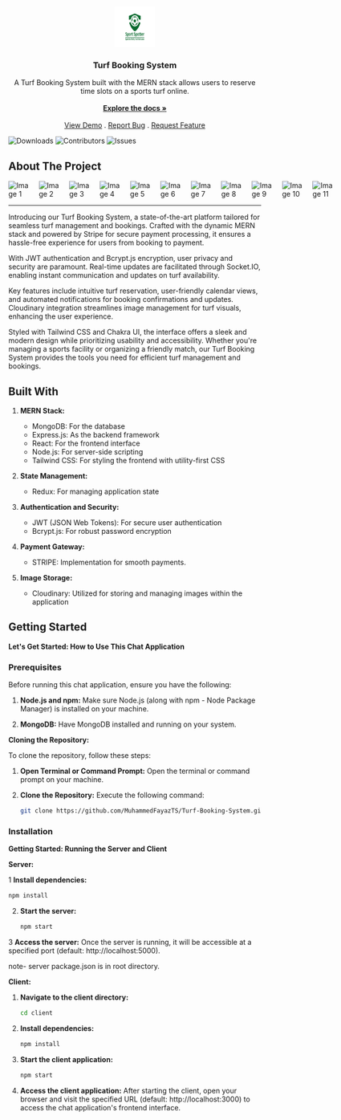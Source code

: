 <br/>
<p align="center">
  <a href="https://github.com/MuhammedFayazTS/Chat-Web-App">
    <img src="./client/src/Assets/Logo/LogoBg.png" alt="Logo" width="80" height="80">
  </a>

  <h3 align="center">Turf Booking System</h3>

  <p align="center">
    A Turf Booking System built with the MERN stack allows users to reserve time slots on a sports turf online.
    <br/>
    <br/>
    <a href="[./](https://github.com/MuhammedFayazTS/Turf-Booking-System.git)"><strong>Explore the docs »</strong></a>
    <br/>
    <br/>
    <a href="https://github.com/MuhammedFayazTS/Turf-Booking-System.git">View Demo</a>
    .
    <a href="https://github.com/MuhammedFayazTS/Turf-Booking-System/issues">Report Bug</a>
    .
    <a href="https://github.com/MuhammedFayazTS/Turf-Booking-System/issues">Request Feature</a>
  </p>
</p>

![Downloads](https://img.shields.io/github/downloads/MuhammedFayazTS/Turf-Booking-System/total) ![Contributors](https://img.shields.io/github/contributors/MuhammedFayazTS/Turf-Booking-System?color=dark-green) ![Issues](https://img.shields.io/github/issues/MuhammedFayazTS/Turf-Booking-System) 

## About The Project

<div style="display: flex; justify-content: space-around; align-items: center;">
  <img src="https://i.postimg.cc/qqB25GxZ/Screenshot-2024-03-19-162148.png" alt="Image 1" style="width: 300px; height: auto; margin-right: 20px;">
<img src="https://i.postimg.cc/zDpCR9Jm/Screenshot-2024-03-19-162209.png" alt="Image 2" style="width: 300px; height: auto; margin-right: 20px;">
<img src="https://i.postimg.cc/yxny1GNH/Screenshot-2024-03-19-162302.png" alt="Image 3" style="width: 300px; height: auto; margin-right: 20px;">
<img src="https://i.postimg.cc/C1sj72kq/Screenshot-2024-03-19-162318.png" alt="Image 4" style="width: 300px; height: auto; margin-right: 20px;">
<img src="https://i.postimg.cc/8P0LZMJt/Screenshot-2024-03-19-162343.png" alt="Image 5" style="width: 300px; height: auto; margin-right: 20px;">
<img src="https://i.postimg.cc/NjZ7jmQ5/Screenshot-2024-03-19-162414.png" alt="Image 6" style="width: 300px; height: auto; margin-right: 20px;">
<img src="https://i.postimg.cc/SQGrfnfv/Screenshot-2024-03-19-162440.png" alt="Image 7" style="width: 300px; height: auto; margin-right: 20px;">
<img src="https://i.postimg.cc/Dyycj7Cy/Screenshot-2024-03-19-162451.png" alt="Image 8" style="width: 300px; height: auto; margin-right: 20px;">
<img src="https://i.postimg.cc/FHYVvD5M/Screenshot-2024-03-19-162501.png" alt="Image 9" style="width: 300px; height: auto; margin-right: 20px;">
<img src="https://i.postimg.cc/5N7SDDG5/Screenshot-2024-03-19-162634.png" alt="Image 10" style="width: 300px; height: auto; margin-right: 20px;">
<img src="https://i.postimg.cc/j28y0J8q/Screenshot-2024-03-19-162701.png" alt="Image 11" style="width: 300px; height: auto; margin-right: 20px;">

</div>

<hr/>
Introducing our Turf Booking System, a state-of-the-art platform tailored for seamless turf management and bookings. Crafted with the dynamic MERN stack and powered by Stripe for secure payment processing, it ensures a hassle-free experience for users from booking to payment.

With JWT authentication and Bcrypt.js encryption, user privacy and security are paramount. Real-time updates are facilitated through Socket.IO, enabling instant communication and updates on turf availability.

Key features include intuitive turf reservation, user-friendly calendar views, and automated notifications for booking confirmations and updates. Cloudinary integration streamlines image management for turf visuals, enhancing the user experience.

Styled with Tailwind CSS and Chakra UI, the interface offers a sleek and modern design while prioritizing usability and accessibility. Whether you're managing a sports facility or organizing a friendly match, our Turf Booking System provides the tools you need for efficient turf management and bookings.

## Built With

1. **MERN Stack:**
   - MongoDB: For the database
   - Express.js: As the backend framework
   - React: For the frontend interface
   - Node.js: For server-side scripting
   - Tailwind CSS: For styling the frontend with utility-first CSS

2. **State Management:**
   - Redux: For managing application state

3. **Authentication and Security:**
   - JWT (JSON Web Tokens): For secure user authentication
   - Bcrypt.js: For robust password encryption

4. **Payment Gateway:**
   - STRIPE: Implementation for smooth payments.

5. **Image Storage:**
   - Cloudinary: Utilized for storing and managing images within the application

## Getting Started

**Let's Get Started: How to Use This Chat Application**


### Prerequisites

Before running this chat application, ensure you have the following:

1. **Node.js and npm:** Make sure Node.js (along with npm - Node Package Manager) is installed on your machine.

2. **MongoDB:** Have MongoDB installed and running on your system.

**Cloning the Repository:**

To clone the repository, follow these steps:

1. **Open Terminal or Command Prompt:**
   Open the terminal or command prompt on your machine.

2. **Clone the Repository:**
   Execute the following command:
   ```bash
   git clone https://github.com/MuhammedFayazTS/Turf-Booking-System.git
   ```




### Installation

**Getting Started: Running the Server and Client**

**Server:**

1 **Install dependencies:**
   ```bash
   npm install
   ```

2. **Start the server:**
   ```bash
   npm start
   ```

3 **Access the server:**
   Once the server is running, it will be accessible at a specified port (default: http://localhost:5000).

note- server package.json is in root directory.

**Client:**

1. **Navigate to the client directory:**
   ```bash
   cd client
   ```

2. **Install dependencies:**
   ```bash
   npm install
   ```

3. **Start the client application:**
   ```bash
   npm start
   ```

4. **Access the client application:**
   After starting the client, open your browser and visit the specified URL (default: http://localhost:3000) to access the chat application's frontend interface.
